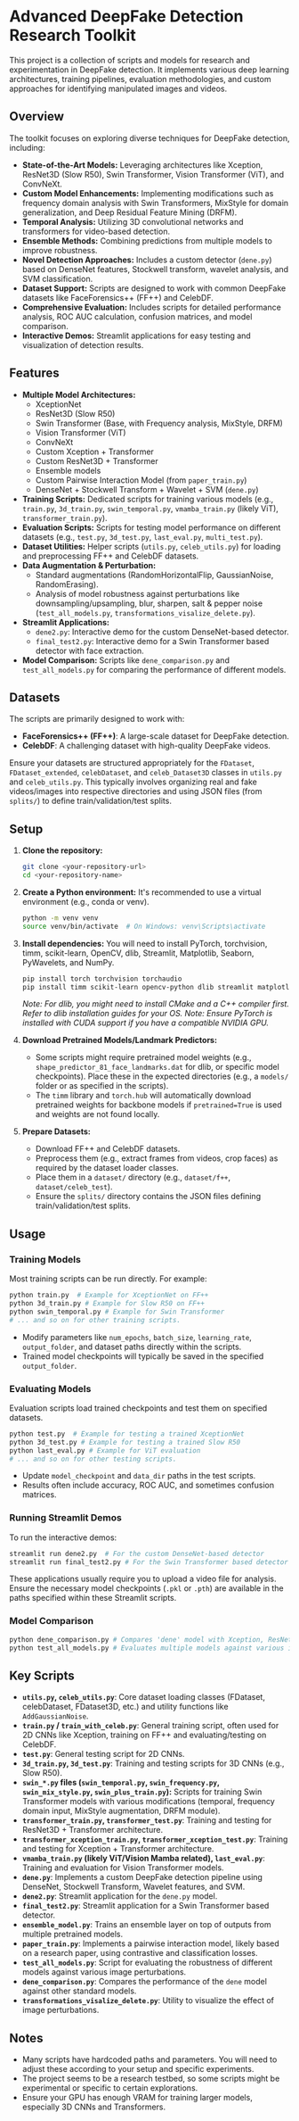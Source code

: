 # Advanced DeepFake Detection Research Toolkit

This project is a collection of scripts and models for research and experimentation in DeepFake detection. It implements various deep learning architectures, training pipelines, evaluation methodologies, and custom approaches for identifying manipulated images and videos.

## Overview

The toolkit focuses on exploring diverse techniques for DeepFake detection, including:
*   **State-of-the-Art Models:** Leveraging architectures like Xception, ResNet3D (Slow R50), Swin Transformer, Vision Transformer (ViT), and ConvNeXt.
*   **Custom Model Enhancements:** Implementing modifications such as frequency domain analysis with Swin Transformers, MixStyle for domain generalization, and Deep Residual Feature Mining (DRFM).
*   **Temporal Analysis:** Utilizing 3D convolutional networks and transformers for video-based detection.
*   **Ensemble Methods:** Combining predictions from multiple models to improve robustness.
*   **Novel Detection Approaches:** Includes a custom detector (`dene.py`) based on DenseNet features, Stockwell transform, wavelet analysis, and SVM classification.
*   **Dataset Support:** Scripts are designed to work with common DeepFake datasets like FaceForensics++ (FF++) and CelebDF.
*   **Comprehensive Evaluation:** Includes scripts for detailed performance analysis, ROC AUC calculation, confusion matrices, and model comparison.
*   **Interactive Demos:** Streamlit applications for easy testing and visualization of detection results.

## Features

*   **Multiple Model Architectures:**
    *   XceptionNet
    *   ResNet3D (Slow R50)
    *   Swin Transformer (Base, with Frequency analysis, MixStyle, DRFM)
    *   Vision Transformer (ViT)
    *   ConvNeXt
    *   Custom Xception + Transformer
    *   Custom ResNet3D + Transformer
    *   Ensemble models
    *   Custom Pairwise Interaction Model (from `paper_train.py`)
    *   DenseNet + Stockwell Transform + Wavelet + SVM (`dene.py`)
*   **Training Scripts:** Dedicated scripts for training various models (e.g., `train.py`, `3d_train.py`, `swin_temporal.py`, `vmamba_train.py` (likely ViT), `transformer_train.py`).
*   **Evaluation Scripts:** Scripts for testing model performance on different datasets (e.g., `test.py`, `3d_test.py`, `last_eval.py`, `multi_test.py`).
*   **Dataset Utilities:** Helper scripts (`utils.py`, `celeb_utils.py`) for loading and preprocessing FF++ and CelebDF datasets.
*   **Data Augmentation & Perturbation:**
    *   Standard augmentations (RandomHorizontalFlip, GaussianNoise, RandomErasing).
    *   Analysis of model robustness against perturbations like downsampling/upsampling, blur, sharpen, salt & pepper noise (`test_all_models.py`, `transformations_visalize_delete.py`).
*   **Streamlit Applications:**
    *   `dene2.py`: Interactive demo for the custom DenseNet-based detector.
    *   `final_test2.py`: Interactive demo for a Swin Transformer based detector with face extraction.
*   **Model Comparison:** Scripts like `dene_comparison.py` and `test_all_models.py` for comparing the performance of different models.

## Datasets

The scripts are primarily designed to work with:
*   **FaceForensics++ (FF++)**: A large-scale dataset for DeepFake detection.
*   **CelebDF**: A challenging dataset with high-quality DeepFake videos.

Ensure your datasets are structured appropriately for the `FDataset`, `FDataset_extended`, `celebDataset`, and `celeb_Dataset3D` classes in `utils.py` and `celeb_utils.py`. This typically involves organizing real and fake videos/images into respective directories and using JSON files (from `splits/`) to define train/validation/test splits.

## Setup

1.  **Clone the repository:**
    ```bash
    git clone <your-repository-url>
    cd <your-repository-name>
    ```

2.  **Create a Python environment:**
    It's recommended to use a virtual environment (e.g., conda or venv).
    ```bash
    python -m venv venv
    source venv/bin/activate  # On Windows: venv\Scripts\activate
    ```

3.  **Install dependencies:**
    You will need to install PyTorch, torchvision, timm, scikit-learn, OpenCV, dlib, Streamlit, Matplotlib, Seaborn, PyWavelets, and NumPy.
    ```bash
    pip install torch torchvision torchaudio
    pip install timm scikit-learn opencv-python dlib streamlit matplotlib seaborn pywavelets numpy tqdm
    ```
    *Note: For dlib, you might need to install CMake and a C++ compiler first. Refer to dlib installation guides for your OS.*
    *Note: Ensure PyTorch is installed with CUDA support if you have a compatible NVIDIA GPU.*

4.  **Download Pretrained Models/Landmark Predictors:**
    *   Some scripts might require pretrained model weights (e.g., `shape_predictor_81_face_landmarks.dat` for dlib, or specific model checkpoints). Place these in the expected directories (e.g., a `models/` folder or as specified in the scripts).
    *   The `timm` library and `torch.hub` will automatically download pretrained weights for backbone models if `pretrained=True` is used and weights are not found locally.

5.  **Prepare Datasets:**
    *   Download FF++ and CelebDF datasets.
    *   Preprocess them (e.g., extract frames from videos, crop faces) as required by the dataset loader classes.
    *   Place them in a `dataset/` directory (e.g., `dataset/f++`, `dataset/celeb_test`).
    *   Ensure the `splits/` directory contains the JSON files defining train/validation/test splits.

## Usage

### Training Models

Most training scripts can be run directly. For example:
```bash
python train.py  # Example for XceptionNet on FF++
python 3d_train.py # Example for Slow R50 on FF++
python swin_temporal.py # Example for Swin Transformer
# ... and so on for other training scripts.
```
*   Modify parameters like `num_epochs`, `batch_size`, `learning_rate`, `output_folder`, and dataset paths directly within the scripts.
*   Trained model checkpoints will typically be saved in the specified `output_folder`.

### Evaluating Models

Evaluation scripts load trained checkpoints and test them on specified datasets.
```bash
python test.py  # Example for testing a trained XceptionNet
python 3d_test.py # Example for testing a trained Slow R50
python last_eval.py # Example for ViT evaluation
# ... and so on for other testing scripts.
```
*   Update `model_checkpoint` and `data_dir` paths in the test scripts.
*   Results often include accuracy, ROC AUC, and sometimes confusion matrices.

### Running Streamlit Demos

To run the interactive demos:
```bash
streamlit run dene2.py  # For the custom DenseNet-based detector
streamlit run final_test2.py # For the Swin Transformer based detector
```
These applications usually require you to upload a video file for analysis. Ensure the necessary model checkpoints (`.pkl` or `.pth`) are available in the paths specified within these Streamlit scripts.

### Model Comparison

```bash
python dene_comparison.py # Compares 'dene' model with Xception, ResNet, Transformer
python test_all_models.py # Evaluates multiple models against various image perturbations
```

## Key Scripts

*   **`utils.py`, `celeb_utils.py`**: Core dataset loading classes (FDataset, celebDataset, FDataset3D, etc.) and utility functions like `AddGaussianNoise`.
*   **`train.py` / `train_with_celeb.py`**: General training script, often used for 2D CNNs like Xception, training on FF++ and evaluating/testing on CelebDF.
*   **`test.py`**: General testing script for 2D CNNs.
*   **`3d_train.py`, `3d_test.py`**: Training and testing scripts for 3D CNNs (e.g., Slow R50).
*   **`swin_*.py` files (`swin_temporal.py`, `swin_frequency.py`, `swin_mix_style.py`, `swin_plus_train.py`):** Scripts for training Swin Transformer models with various modifications (temporal, frequency domain input, MixStyle augmentation, DRFM module).
*   **`transformer_train.py`, `transformer_test.py`**: Training and testing for ResNet3D + Transformer architecture.
*   **`transformer_xception_train.py`, `transformer_xception_test.py`**: Training and testing for Xception + Transformer architecture.
*   **`vmamba_train.py` (likely ViT/Vision Mamba related), `last_eval.py`**: Training and evaluation for Vision Transformer models.
*   **`dene.py`**: Implements a custom DeepFake detection pipeline using DenseNet, Stockwell Transform, Wavelet features, and SVM.
*   **`dene2.py`**: Streamlit application for the `dene.py` model.
*   **`final_test2.py`**: Streamlit application for a Swin Transformer based detector.
*   **`ensemble_model.py`**: Trains an ensemble layer on top of outputs from multiple pretrained models.
*   **`paper_train.py`**: Implements a pairwise interaction model, likely based on a research paper, using contrastive and classification losses.
*   **`test_all_models.py`**: Script for evaluating the robustness of different models against various image perturbations.
*   **`dene_comparison.py`**: Compares the performance of the `dene` model against other standard models.
*   **`transformations_visalize_delete.py`**: Utility to visualize the effect of image perturbations.

## Notes

*   Many scripts have hardcoded paths and parameters. You will need to adjust these according to your setup and specific experiments.
*   The project seems to be a research testbed, so some scripts might be experimental or specific to certain explorations.
*   Ensure your GPU has enough VRAM for training larger models, especially 3D CNNs and Transformers.
